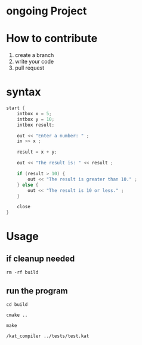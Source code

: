 # ongoing Project
# How to contribute 

1. create a branch 
2. write your code 
3. pull request

# syntax

```cpp
start {
    intbox x = 5;
    intbox y = 10;
    intbox result;

    out << "Enter a number: " ;
    in >> x ;

    result = x + y;

    out << "The result is: " << result ;

    if (result > 10) {
        out << "The result is greater than 10." ;
    } else {
        out << "The result is 10 or less." ;
    }

    close
}
```

# Usage

## if cleanup needed
 `rm -rf build`

## run the program
`cd build`

`cmake ..`

`make `

`/kat_compiler ../tests/test.kat`

